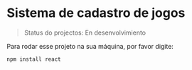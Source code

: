 # Sistema de cadastro de jogos

> Status do projectos: En desenvolvimiento

Para rodar esse projeto na sua máquina, por favor digite:

```
npm install react
```
